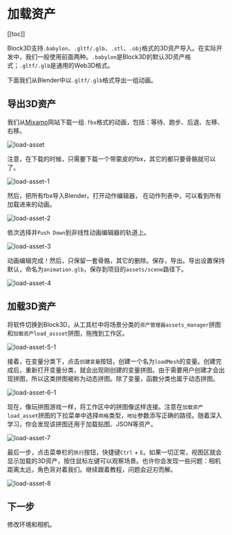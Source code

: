 # 加载资产

[[toc]]

Block3D支持`.babylon`、`.gltf/.glb`、`.stl`、`.obj`格式的3D资产导入。在实际开发中，我们一般使用前面两种。`.babylon`是Block3D的默认3D资产格式；`.gltf/.glb`是通用的Web3D格式。

下面我们从Blender中以`.gltf/.glb`格式导出一组动画。

## 导出3D资产

我们从[Mixamo](https://www.mixamo.com/)网站下载一组`.fbx`格式的动画，包括：等待、跑步、后退、左移、右移。

![load-asset](https://cdn.zjbku.com/start/load-asset.jpg)

注意，在下载的时候，只需要下载一个带蒙皮的fbx，其它的都只要骨骼就可以了。

![load-asset-1](https://cdn.zjbku.com/start/load-asset-1.jpg)

然后，把所有fbx导入Blender。打开动作编辑器， 在动作列表中，可以看到所有加载进来的动画。

![load-asset-2](https://cdn.zjbku.com/start/load-asset-2.jpg)

依次选择并`Push Down`到非线性动画编辑器的轨道上。

![load-asset-3](https://cdn.zjbku.com/start/load-asset-3.jpg)

动画编辑完成！然后，只保留一套骨骼，其它的删除。保存，导出。导出设置保持默认，命名为`animation.glb`，保存到项目的`assets/scene`路径下。

![load-asset-4](https://cdn.zjbku.com/start/load-asset-4.jpg)

## 加载3D资产

将软件切换到Block3D，从工具栏中将场景分类的`资产管理器assets_manager`拼图和`加载资产load_assset`拼图，拖拽到工作区。

![load-asset-5-1](https://cdn.zjbku.com/start/load-assets-5-2-min.jpeg)

接着，在变量分类下，点击`创建变量`按钮，创建一个名为`loadMesh`的变量。创建完成后，重新打开变量分类，就会出现刚创建的变量拼图。由于需要用户创建才会出现拼图，所以这类拼图被称为动态拼图。除了变量，函数分类也属于动态拼图。

![load-asset-6-1](https://cdn.zjbku.com/start/load-asset-6-2-min.jpeg)

现在，像玩拼图游戏一样，将工作区中的拼图像这样连接。注意在`加载资产load_asset`拼图的下拉菜单中选择`网格`类型，`地址`参数添写正确的路径。随着深入学习，你会发现该拼图还用于加载贴图、JSON等资产。

![load-asset-7](https://cdn.zjbku.com/start/load-asset-7-min.jpeg)

最后一步，点击菜单栏的`执行`按钮，快捷键`Ctrl` + `E`。如果一切正常，视图区就会显示加载的3D资产，按住鼠标左键可以观察场景。也许你会发现一些问题：相机距离太远，角色背对着我们。继续跟着教程，问题会迎刃而解。

![load-asset-8](https://cdn.zjbku.com/start/load-asset-8.jpg)


## 下一步

修改环境和相机。


